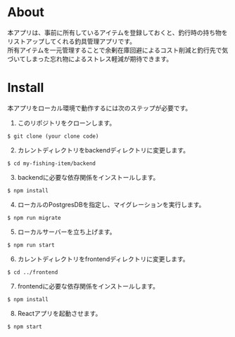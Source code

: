 # About
本アプリは、事前に所有しているアイテムを登録しておくと、釣行時の持ち物をリストアップしてくれる釣具管理アプリです。  
所有アイテムを一元管理することで余剰在庫回避によるコスト削減と釣行先で気づいてしまった忘れ物によるストレス軽減が期待できます。
# Install
本アプリをローカル環境で動作するには次のステップが必要です。
1. このリポジトリをクローンします。  
```
$ git clone (your clone code)
```
2. カレントディレクトリをbackendディレクトリに変更します。  
```
$ cd my-fishing-item/backend
```
3. backendに必要な依存関係をインストールします。  
```
$ npm install
```
4. ローカルのPostgresDBを指定し、マイグレーションを実行します。
```
$ npm run migrate
```
5. ローカルサーバーを立ち上げます。
```
$ npm run start
```
6. カレントディレクトリをfrontendディレクトリに変更します。
```
$ cd ../frontend
```
7. frontendに必要な依存関係をインストールします。
```
$ npm install
```
8. Reactアプリを起動させます。
```
$ npm start
```
